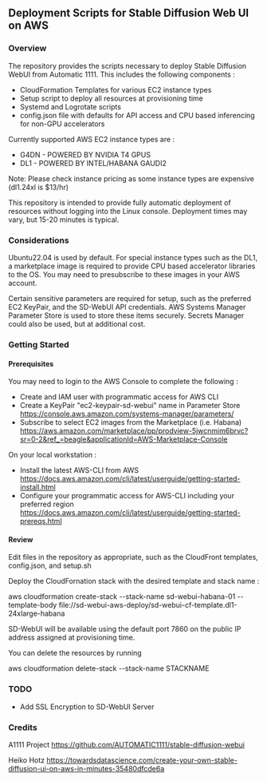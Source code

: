 ## Deployment Scripts for Stable Diffusion Web UI on AWS

### Overview

The repository provides the scripts necessary to deploy Stable Diffusion WebUI from Automatic 1111. This includes the following components :

* CloudFormation Templates for various EC2 instance types
* Setup script to deploy all resources at provisioning time
* Systemd and Logrotate scripts
* config.json file with defaults for API access and CPU based inferencing for non-GPU accelerators

Currently supported AWS EC2 instance types are :

* G4DN - POWERED BY NVIDIA T4 GPUS
* DL1 - POWERED BY INTEL/HABANA GAUDI2

Note: Please check instance pricing as some instance types are expensive (dl1.24xl is $13/hr)

This repository is intended to provide fully automatic deployment of resources without logging into the Linux console. Deployment times may vary, but 15-20 minutes is typical.

### Considerations

Ubuntu22.04 is used by default. For special instance types such as the DL1, a marketplace image is required to provide CPU based accelerator libraries to the OS. You may need to presubscribe to these images in your AWS account.

Certain sensitive parameters are required for setup, such as the preferred EC2 KeyPair, and the SD-WebUI API credentials. AWS Systems Manager Parameter Store is used to store these items securely. Secrets Manager could also be used, but at additional cost.

### Getting Started

#### Prerequisites

You may need to login to the AWS Console to complete the following :

* Create and IAM user with programmatic access for AWS CLI
* Create a KeyPair "ec2-keypair-sd-webui" name in Parameter Store
https://console.aws.amazon.com/systems-manager/parameters/
* Subscribe to select EC2 images from the Marketplace (i.e. Habana) https://aws.amazon.com/marketplace/pp/prodview-5jwcnmim6brvc?sr=0-2&ref_=beagle&applicationId=AWS-Marketplace-Console

On your local workstation :

* Install the latest AWS-CLI from AWS https://docs.aws.amazon.com/cli/latest/userguide/getting-started-install.html
* Configure your programmatic access for AWS-CLI including your preferred region https://docs.aws.amazon.com/cli/latest/userguide/getting-started-prereqs.html

#### Review

Edit files in the repository as appropriate, such as the CloudFront templates, config.json, and setup.sh

Deploy the CloudFornation stack with the desired template and stack name :

aws cloudformation create-stack --stack-name sd-webui-habana-01 --template-body file://sd-webui-aws-deploy/sd-webui-cf-template.dl1-24xlarge-habana

SD-WebUI will be available using the default port 7860 on the public IP address assigned at provisioning time.

You can delete the resources by running 

aws cloudformation delete-stack --stack-name STACKNAME

### TODO

* Add SSL Encryption to SD-WebUI Server

### Credits

A1111 Project https://github.com/AUTOMATIC1111/stable-diffusion-webui

Heiko Hotz https://towardsdatascience.com/create-your-own-stable-diffusion-ui-on-aws-in-minutes-35480dfcde6a
